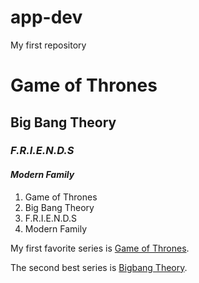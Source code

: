 # app-dev
My first repository


# **Game of Thrones**
## **Big Bang Theory**
### *F.R.I.E.N.D.S* 
#### *Modern Family* 
<ol>
  <li>Game of Thrones</li>
  <li>Big Bang Theory </li>
  <li>F.R.I.E.N.D.S </li>
  <li>Modern Family</li>
</ol>

My first favorite series is [Game of Thrones](https://www.hbo.com/game-of-thrones).

The second best series is [Bigbang Theory](https://en.wikipedia.org/wiki/The_Big_Bang_Theory).
